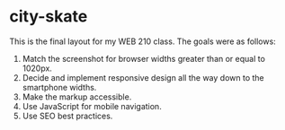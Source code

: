 # city-skate
This is the final layout for my WEB 210 class. The goals were as follows:
  
  1. Match the screenshot for browser widths greater than or equal to 1020px.
  2. Decide and implement responsive design all the way down to the smartphone widths.
  3. Make the markup accessible.
  4. Use JavaScript for mobile navigation.
  5. Use SEO best practices.
